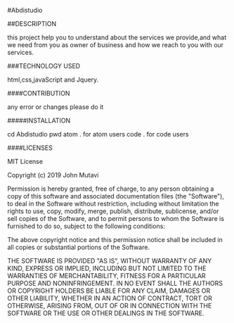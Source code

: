 
#Abdistudio



##DESCRIPTION

this project help you to understand about the services we provide,and what we need from you as owner of business and how we reach to you with our services.



###TECHNOLOGY USED

html,css,javaScript and Jquery.


####CONTRIBUTION

any error or changes please do it



#####INSTALLATION

cd Abdistudio
pwd
atom . for atom users
code . for code users



####LICENSES

MIT License

Copyright (c) 2019 John Mutavi

Permission is hereby granted, free of charge, to any person obtaining a copy
of this software and associated documentation files (the "Software"), to deal
in the Software without restriction, including without limitation the rights
to use, copy, modify, merge, publish, distribute, sublicense, and/or sell
copies of the Software, and to permit persons to whom the Software is
furnished to do so, subject to the following conditions:

The above copyright notice and this permission notice shall be included in all
copies or substantial portions of the Software.

THE SOFTWARE IS PROVIDED "AS IS", WITHOUT WARRANTY OF ANY KIND, EXPRESS OR
IMPLIED, INCLUDING BUT NOT LIMITED TO THE WARRANTIES OF MERCHANTABILITY,
FITNESS FOR A PARTICULAR PURPOSE AND NONINFRINGEMENT. IN NO EVENT SHALL THE
AUTHORS OR COPYRIGHT HOLDERS BE LIABLE FOR ANY CLAIM, DAMAGES OR OTHER
LIABILITY, WHETHER IN AN ACTION OF CONTRACT, TORT OR OTHERWISE, ARISING FROM,
OUT OF OR IN CONNECTION WITH THE SOFTWARE OR THE USE OR OTHER DEALINGS IN THE
SOFTWARE.
